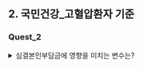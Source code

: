 ## 2. 국민건강_고혈압환자 기준
### Quest_2

<details>


<summary> 심결본인부담금에 영향을 미치는 변수는? </summary>

1. 목표
국민건강 코호트 자료를 통해 본임부담금(목표변수)에 영향을 미치는 변수들을 알아보고자 함. 
2. 변수 선택
   - 목표 변수 : EDC_SBA 심결본인부담금(본인 부담금) 
   - 설명 변수 : BTH_YYYY, DTH_YYYYMM, MCARE_SUBJ_CD, OPRTN_YN, TOT_PRSC_DD_CNT, MCARE_RSLT_TYPE, STD_YYYY


<details>

<summary> DDA </summary>

<details>

<summary> MJ </summary>

| 변수 | 변수이름 | 설명 | 유형 |
| :--:| :--: | :--: | :--: |
| EDC_SBA | 심결본인부담금 | 해당 환자가 부담하는 진료비의 금액 | 연속형 |
| MCARE_SUBJ_CD | 진료 과목 코드 | 환자의 진료과목을 식별하는 코드 | 범주형 |
| OPRTN_YN | 수술 여부 | 해당 환자가 수술을 받았는지 여부 | 범주형 |
| MCARE_RSLT_TYPE	| 진료 결과 구분 | 환자의 진료 결과를 구분하는 코드 | 범주형 |




</details>


<details>

<summary> SA </summary>

| 변수 | 변수이름 | 설명 | 유형 |
| :--:| :--: | :--: | :--: |
| EDC_INSUR_BRDN_AMT | 심결본인부담금 | 해당 환자가 부담하는 진료비의 금액 | 연속형 |
| BTH_YYYY | 2023-BTH_YYYY = 현재연령 | 출생년도를 바탕으로 2023년 현재 나이를 계산한 값 | 연속형 |
| TOT_PRSC_DD_CNT | 총 처방일수 | 해당 환자가 처방받은 약품의 총 일 수 | 연속형 |
| STD_YYYY| 수신자가 진료를 받은 연도 | 해당 환자가 처음으로 진료를 받은 년도 | 연속형 |



</details>


</details>

<details>

<summary> EDA </summary>


<details>

<summary> MJ </summary>

### 1.EDC_SBA 심결본인부담금과 / MCARE_SUBJ_CD : 진료과목코드.
- 범주형
- 진료과목코드가 4(외과)인 경우 평균의 값(69366.666667)으로 4(외과)가 가장 많다. 
![Alt text](image-3.png)

### 2.EDC_SBA 심결본인부담금과 / OPRTN_YN 수술여부
- 범주형
- 분석결과 수술(9)한 환자들의 본인 부담금비율이 더 높은 것을 확인할 수 있음. 
![Alt text](image-5.png)

### 3.EDC_SBA 심결본인부담금과 / MCARE_RSLT_TYPE 진료결과구분
- 최종상태  1: 계속, 2: 이송, 3: 회송, 4 :사망, 9: 퇴원 또는 외래치료 종결 
- 범주형
- 9 . 퇴원 또는 외래치료 종결의 본인부담금이 가장 높은 것을 확인 할 수 있음 
![Alt text](image-6.png)


</details>

<details>

<summary> SA </summary>

#### 연령-심결본인부담금
- 연속-연속
- lmplot?histplot?scatter?
-  ⇒ 전체 연관성이 보이지 않음. 
-  ⇒ 50-60 대 사이에서 본인부담금이 높은것으로 보여짐. 
- ![Alt text](image.png)

####  총 처방일수-심결본인부담금
- 연속-연속
- TOT_PRSC_DD_CNT scatter?
-  ⇒ 총 처방일수와 본인부담금의 연관성이 보이지 않음. 
- ![Alt text](image-1.png)

###  질병년차-심결본인부담금
- 범주-연속
- disease_year: 2023- 첫 진료받은 년도
- ⇒ 진료진단 받은 년차가 오래되었을수록 본인부담금의 누적이 클것이라고 예상했으나 13년차에서 가장 많았음. 다른 이유가 있을것으로 예상됨. 
- ![Alt text](image-2.png)



</details>



</details>


</details>
